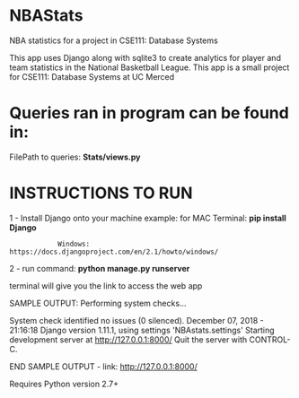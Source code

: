 # NBAStats
NBA statistics for a project in CSE111: Database Systems

This app uses Django along with sqlite3 to create analytics for player and team statistics in the National Basketball League.
This app is a small project for CSE111: Database Systems at UC Merced

# Queries ran in program can be found in:
FilePath to queries: **Stats/views.py**
# INSTRUCTIONS TO RUN

1 - Install Django onto your machine
example: 
                for MAC Terminal: **pip install Django**
                
                Windows: https://docs.djangoproject.com/en/2.1/howto/windows/
                

2 - run command:  **python manage.py runserver**

terminal will give you the link to access the web app

SAMPLE OUTPUT:
Performing system checks...

System check identified no issues (0 silenced).
December 07, 2018 - 21:16:18
Django version 1.11.1, using settings 'NBAstats.settings'
Starting development server at http://127.0.0.1:8000/
Quit the server with CONTROL-C.

END SAMPLE OUTPUT - link: http://127.0.0.1:8000/

Requires Python version 2.7+
